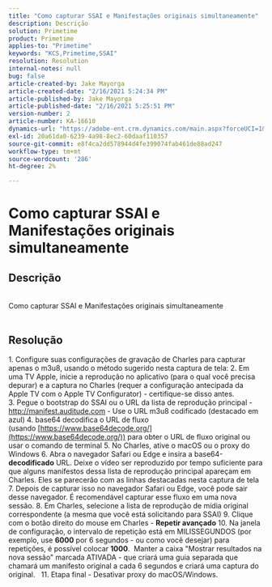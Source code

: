 ```yaml
---
title: "Como capturar SSAI e Manifestações originais simultaneamente"
description: Descrição
solution: Primetime
product: Primetime
applies-to: "Primetime"
keywords: "KCS,Primetime,SSAI"
resolution: Resolution
internal-notes: null
bug: false
article-created-by: Jake Mayorga
article-created-date: "2/16/2021 5:24:34 PM"
article-published-by: Jake Mayorga
article-published-date: "2/16/2021 5:25:51 PM"
version-number: 2
article-number: KA-16610
dynamics-url: "https://adobe-ent.crm.dynamics.com/main.aspx?forceUCI=1&pagetype=entityrecord&etn=knowledgearticle&id=fd0d47d2-7b70-eb11-a812-00224809a536"
exl-id: 20a61da0-6239-4a98-8ec2-60daaf110357
source-git-commit: e8f4ca2dd578944d4fe399074fab461de88ad247
workflow-type: tm+mt
source-wordcount: '286'
ht-degree: 2%

---
```


# Como capturar SSAI e Manifestações originais simultaneamente

## Descrição

<br>Como capturar SSAI e Manifestações originais simultaneamente<br><br>



## Resolução




1. Configure suas configurações de gravação de Charles para capturar apenas o m3u8, usando o método sugerido nesta captura de tela: 2. Em uma TV Apple, inicie a reprodução no aplicativo (para o qual você precisa depurar) e a captura no Charles (requer a configuração antecipada da Apple TV com o Apple TV Configurator) - certifique-se disso antes.  3. Pegue o bootstrap do SSAI ou o URL da lista de reprodução principal -http://manifest.auditude.com - Use o URL m3u8 codificado (destacado em azul) 4. base64 decodifica o URL de fluxo (usando [https://www.base64decode.org/](https://www.base64decode.org/)) para obter o URL de fluxo original ou usar o comando de terminal 5. No Charles, ative o macOS ou o proxy do Windows 6. Abra o navegador Safari ou Edge e insira a base64-<b>decodificado</b> URL. Deixe o vídeo ser reproduzido por tempo suficiente para que alguns manifestos dessa lista de reprodução principal apareçam em Charles. Eles se parecerão com as linhas destacadas nesta captura de tela 7. Depois de capturar isso no navegador Safari ou Edge, você pode sair desse navegador. É recomendável capturar esse fluxo em uma nova sessão.  8. Em Charles, selecione a lista de reprodução de mídia original correspondente (a mesma que você está solicitando para SSAI) 9. Clique com o botão direito do mouse em Charles - <b>Repetir avançado</b>  10. Na janela de configuração, o intervalo de repetição está em MILISSEGUNDOS (por exemplo, use <b>6000</b> por 6 segundos - ou como você desejar) para repetições, é possível colocar <b>1000</b>.  Manter a caixa &quot;Mostrar resultados na nova sessão&quot; marcada ATIVADA - que criará uma guia separada que chamará um manifesto original a cada 6 segundos e criará uma captura do original.   11. Etapa final - Desativar proxy do macOS/Windows.
